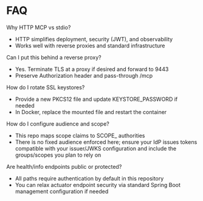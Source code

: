 # FAQ

Why HTTP MCP vs stdio?
- HTTP simplifies deployment, security (JWT), and observability
- Works well with reverse proxies and standard infrastructure

Can I put this behind a reverse proxy?
- Yes. Terminate TLS at a proxy if desired and forward to 9443
- Preserve Authorization header and pass-through /mcp

How do I rotate SSL keystores?
- Provide a new PKCS12 file and update KEYSTORE_PASSWORD if needed
- In Docker, replace the mounted file and restart the container

How do I configure audience and scope?
- This repo maps scope claims to SCOPE_<scope> authorities
- There is no fixed audience enforced here; ensure your IdP issues tokens compatible with your issuer/JWKS configuration and include the groups/scopes you plan to rely on

Are health/info endpoints public or protected?
- All paths require authentication by default in this repository
- You can relax actuator endpoint security via standard Spring Boot management configuration if needed